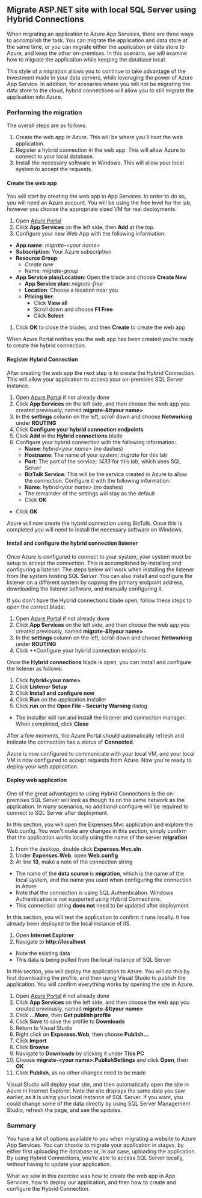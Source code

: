 ## Migrate ASP.NET site with local SQL Server using Hybrid Connections

When migrating an application to Azure App Services, there are three ways to accomplish the task. You can migrate the application and data store at the same time, or you can migrate either the application or data store to Azure, and keep the other on-premises. In this scenario, we will examine how to migrate the application while keeping the database local.

This style of a migration allows you to continue to take advantage of the investment made in your data servers, while leveraging the power of Azure App Service. In addition, for scenarios where you will not be migrating the data store to the cloud, hybrid connections will allow you to still migrate the application into Azure.

### Performing the migration

The overall steps are as follows:

1. Create the web app in Azure. This will be where you'll host the web application.
1. Register a hybrid connection in the web app. This will allow Azure to connect to your local database.
1. Install the necessary software in Windows. This will allow your local system to accept the requests.

#### Create the web app

You will start by creating the web app in App Services. In order to do so, you will need an Azure account. You will be using the free level for the lab, however you choose the appropriate sized VM for real deployments.

1. Open [Azure Portal](https://portal.azure.com)
1. Click **App Services** on the left side, then **Add** at the top.
1. Configure your new Web App with the following information:
  - **App name**: *migrate-&lt;your name&gt;*
  - **Subscription**: Your Azure subscription
  - **Resource Group**:
    - *Create new*
    - Name: *migrate-group*
  - **App Service plan/Location**: Open the blade and choose **Create New**
    - **App Service plan**: *migrate-free*
    - **Location**: Choose a location near you
    - **Pricing tier**:
      - Click **View all**
      - Scroll down and choose **F1 Free**
      - Click **Select**
1. Click **OK** to close the blades, and then **Create** to create the web app

When Azure Portal notifies you the web app has been created you're ready to create the hybrid connection.

#### Register Hybrid Connection

After creating the web app the next step is to create the Hybrid Connection. This will allow your application to access your on-premises SQL Server instance.

1. Open [Azure Portal](https://portal.azure.com) if not already done
1. Click **App Services** on the left side, and then choose the web app you created previously, named **migrate-&ltyour name&gt;**
1. In the **settings** column on the left, scroll down and choose **Networking** under **ROUTING**
1. Click **Configure your hybrid connection endpoints**
1. Click **Add** in the **Hybrid connections** blade
1. Configure your hybrid connection with the following information:
   - **Name**: *hybrid&lt;your name&gt;* (no dashes)
   - **Hostname**: The name of your system; *migrate* for this lab
   - **Port**: The port of the service; *1433* for this lab, which uses SQL Server
   - **BizTalk Service**: This will be the service created in Azure to allow the connection. Configure it with the following information:
    - **Name**: *hybrid&lt;your name&gt;* (no dashes)
    - The remainder of the settings will stay as the default
    - Click **OK**
  - Click **OK**

Azure will now create the hybrid connection using BizTalk. Once this is completed you will need to install the necessary software on Windows.

#### Install and configure the hybrid connection listener

Once Azure is configured to connect to your system, your system must be setup to accept the connection. This is accomplished by installing and configuring a listener. The steps below will work when installing the listener from the system hosting SQL Server. You can also install and configure the listener on a different system by copying the primary endpoint address, downloading the listener software, and manually configuring it.

If you don't have the Hybrid connections blade open, follow these steps to open the correct blade:

1. Open [Azure Portal](https://portal.azure.com) if not already done
1. Click **App Services** on the left side, and then choose the web app you created previously, named **migrate-&ltyour name&gt;**
1. In the **settings** column on the left, scroll down and choose **Networking** under **ROUTING**
1. Click **Configure your hybrid connection endpoints

Once the **Hybrid connections** blade is open, you can install and configure the listener as follows:

1. Click **hybrid&lt;your name&gt;**
1. Click **Listener Setup**
1. Click **Install and configure now**
1. Click **Run** on the application installer
1. Click **run** on the **Open File - Security Warning** dialog
  - The installer will run and install the listener and connection manager. When completed, click **Close**

After a few moments, the Azure Portal should automatically refresh and indicate the connection has a status of **Connected**.

Azure is now configured to communicate with your local VM, and your local VM is now configured to accept requests from Azure. Now you're ready to deploy your web application.

#### Deploy web application

One of the great advantages to using Hybrid Connections is the on-premises SQL Server will look as though its on the same network as the application. In many scenarios, no additional configure will be required to connect to SQL Server after deployment.

In this section, you will open the Expenses.Mvc application and explore the Web.config. You won't make any changes in this section, simply confirm that the application works locally using the name of the server **migration**

1. From the desktop, double click **Expenses.Mvc.sln**
1. Under **Expenses.Web**, open **Web.config**
1. At line **13**, make a note of the connection string
  - The name of the **data source** is **migration**, which is the name of the local system, and the name you used when configuring the connection in Azure
  - Note that the connection is using SQL Authentication. Windows Authentication is not supported using Hybrid Connections.
  - This connection string **does not** need to be updated after deployment

In this section, you will test the application to confirm it runs locally. It has already been deployed to the local instance of IIS.

1. Open **Internet Explorer**
1. Navigate to **http://localhost**
  - Note the existing data
  - This data is being pulled from the local instance of SQL Server

In this section, you will deploy the application to Azure. You will do this by first downloading the profile, and then using Visual Studio to publish the application. You will confirm everything works by opening the site in Azure.

1. Open [Azure Portal](https://portal.azure.com) if not already done
1. Click **App Services** on the left side, and then choose the web app you created previously, named **migrate-&ltyour name&gt;**
1. Click **...More**, then **Get publish profile**
1. Click **Save** to save the profile to **Downloads**
1. Return to Visual Studio
1. Right click on **Expenses.Web**, then choose **Publish...**
1. Click **Import**
1. Click **Browse**
1. Navigate to **Downloads** by clicking it under **This PC**
1. Choose **migrate-&lt;your name&gt;.PublishSettings** and click **Open**, then **OK**
1. Click **Publish**, as no other changes need to be made

Visual Studio will deploy your site, and then automatically open the site in Azure in Internet Explorer. Note the site displays the same data you saw earlier, as it is using your local instance of SQL Server. If you want, you could change some of the data directly by using SQL Server Management Studio, refresh the page, and see the updates.

### Summary

You have a lot of options available to you when migrating a website to Azure App Services. You can choose to migrate your application in stages, by either first uploading the database or, in our case, uploading the application. By using Hybrid Connections, you're able to access SQL Server locally, without having to update your application.

What we saw in this exercise was how to create the web app in App Services, how to deploy our application, and then how to create and configure the Hybrid Connection.
